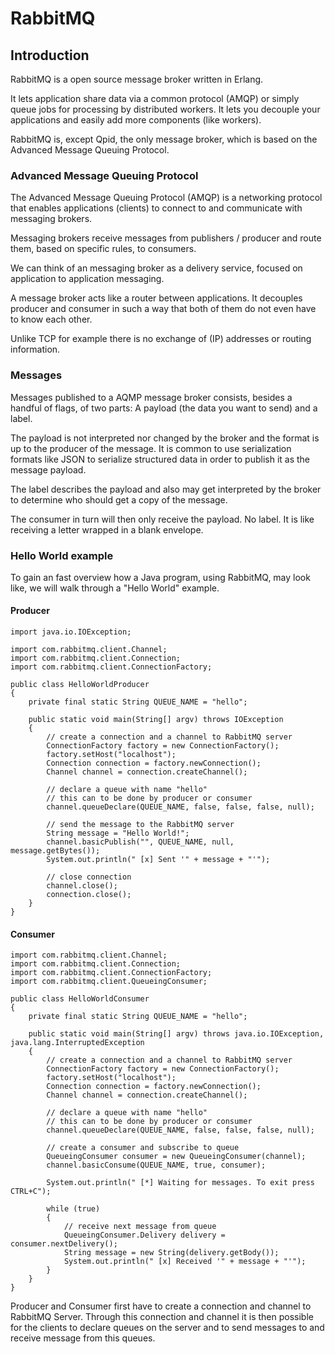 # RabbitMQ

## Introduction

RabbitMQ is a open source message broker written in Erlang. 

It lets application share data via a common protocol (AMQP) or simply queue jobs for processing by distributed workers. It lets you decouple your applications and easily add more components (like workers). 

RabbitMQ is, except Qpid, the only message broker, which is based on the Advanced Message Queuing Protocol. 

### Advanced Message Queuing Protocol

The Advanced Message Queuing Protocol (AMQP) is a networking protocol that enables applications (clients) to connect to and communicate with messaging brokers. 

Messaging brokers receive messages from publishers / producer and route them, based on specific rules, to consumers. 

We can think of an messaging broker as a delivery service, focused on application to application messaging. 

A message broker acts like a router between applications. It decouples producer and consumer in such a way that both of them do not even have to know each other. 

Unlike TCP for example there is no exchange of (IP) addresses or routing information. 

### Messages
Messages published to a AQMP message broker consists, besides a handful of flags, of two parts: A payload (the data you want to send) and a label.
 
The payload is not interpreted nor changed by the broker and the format is up to the producer of the message. It is common to use serialization formats like JSON to serialize structured data in order to publish it as the message payload.
 
The label describes the payload and also may get interpreted by the broker to determine who should get a copy of the message.

The consumer in turn will then only receive the payload. No label. It is like receiving a letter wrapped in a blank envelope. 

### Hello World example
To gain an fast overview how a Java program, using RabbitMQ, may look like, we will walk through a "Hello World" example. 


#### Producer

	import java.io.IOException;
	
	import com.rabbitmq.client.Channel;
	import com.rabbitmq.client.Connection;
	import com.rabbitmq.client.ConnectionFactory;
	
	public class HelloWorldProducer
	{
	    private final static String QUEUE_NAME = "hello";
	
	    public static void main(String[] argv) throws IOException
	    {
			// create a connection and a channel to RabbitMQ server
			ConnectionFactory factory = new ConnectionFactory();
			factory.setHost("localhost");
			Connection connection = factory.newConnection();
			Channel channel = connection.createChannel();
		
			// declare a queue with name "hello"
			// this can to be done by producer or consumer
			channel.queueDeclare(QUEUE_NAME, false, false, false, null);
		
			// send the message to the RabbitMQ server
			String message = "Hello World!";
			channel.basicPublish("", QUEUE_NAME, null, message.getBytes());
			System.out.println(" [x] Sent '" + message + "'");
		
			// close connection
			channel.close();
			connection.close();
	    }
	}


#### Consumer

	import com.rabbitmq.client.Channel;
	import com.rabbitmq.client.Connection;
	import com.rabbitmq.client.ConnectionFactory;
	import com.rabbitmq.client.QueueingConsumer;
	
	public class HelloWorldConsumer
	{
	    private final static String QUEUE_NAME = "hello";
	
	    public static void main(String[] argv) throws java.io.IOException, java.lang.InterruptedException
	    {
			// create a connection and a channel to RabbitMQ server
			ConnectionFactory factory = new ConnectionFactory();
			factory.setHost("localhost");
			Connection connection = factory.newConnection();
			Channel channel = connection.createChannel();
			
			// declare a queue with name "hello" 
			// this can to be done by producer or consumer
			channel.queueDeclare(QUEUE_NAME, false, false, false, null);
		
			// create a consumer and subscribe to queue
			QueueingConsumer consumer = new QueueingConsumer(channel);
			channel.basicConsume(QUEUE_NAME, true, consumer);
		
			System.out.println(" [*] Waiting for messages. To exit press CTRL+C");
		
			while (true)
			{
				// receive next message from queue
			    QueueingConsumer.Delivery delivery = consumer.nextDelivery();
			    String message = new String(delivery.getBody());
			    System.out.println(" [x] Received '" + message + "'");
			}
	    }
	}

Producer and Consumer first have to create a connection and channel to RabbitMQ Server. Through this connection and channel it is then possible for the clients to declare queues on the server and to send messages to and receive message from this queues.